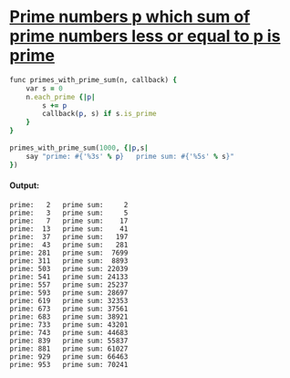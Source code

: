 [1]: https://rosettacode.org/wiki/Prime_numbers_p_which_sum_of_prime_numbers_less_or_equal_to_p_is_prime

# [Prime numbers p which sum of prime numbers less or equal to p is prime][1]

```ruby
func primes_with_prime_sum(n, callback) {
    var s = 0
    n.each_prime {|p|
        s += p
        callback(p, s) if s.is_prime
    }
}
 
primes_with_prime_sum(1000, {|p,s|
    say "prime: #{'%3s' % p}   prime sum: #{'%5s' % s}"
})
```

#### Output:
```
prime:   2   prime sum:     2
prime:   3   prime sum:     5
prime:   7   prime sum:    17
prime:  13   prime sum:    41
prime:  37   prime sum:   197
prime:  43   prime sum:   281
prime: 281   prime sum:  7699
prime: 311   prime sum:  8893
prime: 503   prime sum: 22039
prime: 541   prime sum: 24133
prime: 557   prime sum: 25237
prime: 593   prime sum: 28697
prime: 619   prime sum: 32353
prime: 673   prime sum: 37561
prime: 683   prime sum: 38921
prime: 733   prime sum: 43201
prime: 743   prime sum: 44683
prime: 839   prime sum: 55837
prime: 881   prime sum: 61027
prime: 929   prime sum: 66463
prime: 953   prime sum: 70241
```
